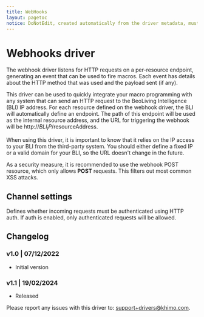 ```yaml
---
title: WebHooks
layout: pagetoc
notice: DoNotEdit, created automatically from the driver metadata, must be updated on the driver itself
---
```

# Webhooks driver

The webhook driver listens for HTTP requests on a per-resource endpoint, generating an event that can be used to fire macros. Each event has details about the HTTP method that was used and the payload sent (if any).

This driver can be used to quickly integrate your macro programming with any system that can send an HTTP request to the BeoLiving Intelligence (BLI) IP address. For each resource defined on the webhook driver, the BLI will automatically define an endpoint. The path of this endpoint will be used as the internal resource address, and the URL for triggering the webhook will be http://$BLI_IP/$resourceAddress.

When using this driver, it is important to know that it relies on the IP access to your BLI from the third-party system. You should either define a fixed IP or a valid domain for your BLI, so the URL doesn't change in the future.

As a security measure, it is recommended to use the webhook POST resource, which only allows **POST** requests. This filters out most common XSS attacks.

## Channel settings

Defines whether incoming requests must be authenticated using HTTP auth. If auth is enabled, only authenticated requests will be allowed.

## Changelog

### v1.0 | 07/12/2022

- Initial version

### v1.1 | 19/02/2024
- Released

Please report any issues with this driver to: support+drivers@khimo.com.

